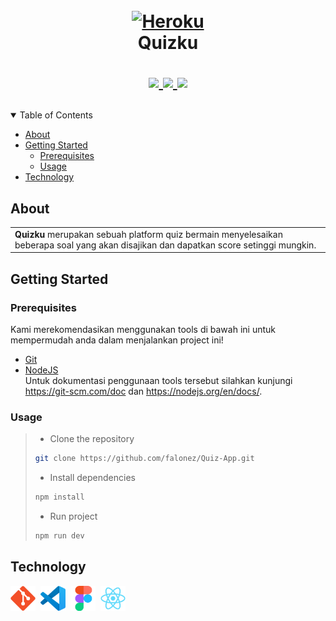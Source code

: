 <h1 align="center">
  <br>
  <a href=""><img src="https://ik.imagekit.io/falonez/logo-no-background_mlPQ_OoQ5.png?updatedAt=1695996417959" alt="Heroku" style="width:12vw" ></a>
  <br>
  Quizku
  <br>
  <p align="center">
    <a href="https://quizku.netlify.app/">
      <img src="https://img.shields.io/badge/DemoProject-47B5FF.svg?style=for-the-badge&logo=chrome&logoColor=white&maxAge=2592000&amp;style=flat">
    </a>
    <a href="https://figma.com">
      <img src="https://img.shields.io/badge/FigmaDesign-ff69b4.svg?style=for-the-badge&logo=figma&logoColor=white&maxAge=2592000&amp;style=flat">
    </a>
    <a href="https://www.loom.com/share/a02e989d8e1b448c98ff943e50f4d6c9?sid=da944df5-94f9-4213-a01b-8b2509ebaf0e">
      <img src="https://img.shields.io/badge/Presentation-9772FB.svg?style=for-the-badge&logo=youtube&logoColor=white&maxAge=2592000&amp;style=flat">
    </a>
  </p>
</h1>

<details open="open">
<summary>Table of Contents</summary>

-   [About](#about)
-   [Getting Started](#getting-started)
    -   [Prerequisites](#prerequisites)
    -   [Usage](#usage)
-   [Technology](#technology)

</details>

## About

<table>
<tr>
<td>
<b>Quizku</b> merupakan sebuah platform quiz bermain menyelesaikan beberapa soal yang akan disajikan dan dapatkan score setinggi mungkin.
</td>
</tr>
</table>

## Getting Started

### Prerequisites

Kami merekomendasikan menggunakan tools di bawah ini untuk mempermudah anda dalam menjalankan project ini!

-   [Git](https://git-scm.com/downloads)
-   [NodeJS](https://nodejs.org/en/download/)
    <br>
    Untuk dokumentasi penggunaan tools tersebut silahkan kunjungi https://git-scm.com/doc dan https://nodejs.org/en/docs/.

### Usage

> -   Clone the repository
>
> ```bash
> git clone https://github.com/falonez/Quiz-App.git
> ```
>
> -   Install dependencies
>
> ```bash
> npm install
> ```
> 
> -   Run project
>
> ```bash
> npm run dev
> ```

## Technology

<p>
<img src="https://raw.githubusercontent.com/devicons/devicon/1119b9f84c0290e0f0b38982099a2bd027a48bf1/icons/git/git-original.svg" title="Git" alt="Git" width="40" height="40"/>&nbsp;
<img src="https://raw.githubusercontent.com/devicons/devicon/1119b9f84c0290e0f0b38982099a2bd027a48bf1/icons/vscode/vscode-original.svg" title="Visual Studio Code" alt="Visual Studio Code" width="40" height="40"/>&nbsp;
<img src="https://raw.githubusercontent.com/devicons/devicon/1119b9f84c0290e0f0b38982099a2bd027a48bf1/icons/figma/figma-original.svg" title="Figma" alt="Figma" width="40" height="40"/>&nbsp;
<img src="https://github.com/devicons/devicon/blob/master/icons/react/react-original.svg" title="React JS" alt="React JS" width="40" height="40"/>&nbsp;
</p>
